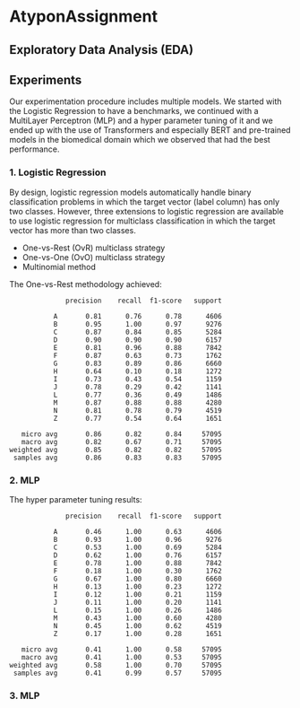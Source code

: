 # AtyponAssignment

## Exploratory Data Analysis (EDA)

## Experiments
Our experimentation procedure includes multiple models. 
We started with the Logistic Regression to have a benchmarks, 
we continued with a MultiLayer Perceptron (MLP) and a hyper parameter tuning of it 
and we ended up with the use of Transformers and especially BERT and pre-trained models
in the biomedical domain which we observed that had the best performance.

### 1. Logistic Regression
By design, logistic regression models automatically handle binary classification problems in which the target vector (label column) 
has only two classes. However, three extensions to logistic regression are available to use logistic regression for multiclass 
classification in which the target vector has more than two classes.
* One-vs-Rest (OvR) multiclass strategy
* One-vs-One (OvO) multiclass strategy
* Multinomial method

The One-vs-Rest methodology achieved:
```text
              precision    recall  f1-score   support

           A       0.81      0.76      0.78      4606
           B       0.95      1.00      0.97      9276
           C       0.87      0.84      0.85      5284
           D       0.90      0.90      0.90      6157
           E       0.81      0.96      0.88      7842
           F       0.87      0.63      0.73      1762
           G       0.83      0.89      0.86      6660
           H       0.64      0.10      0.18      1272
           I       0.73      0.43      0.54      1159
           J       0.78      0.29      0.42      1141
           L       0.77      0.36      0.49      1486
           M       0.87      0.88      0.88      4280
           N       0.81      0.78      0.79      4519
           Z       0.77      0.54      0.64      1651

   micro avg       0.86      0.82      0.84     57095
   macro avg       0.82      0.67      0.71     57095
weighted avg       0.85      0.82      0.82     57095
 samples avg       0.86      0.83      0.83     57095
```

### 2. MLP
The hyper parameter tuning results:
```text
              precision    recall  f1-score   support

           A       0.46      1.00      0.63      4606
           B       0.93      1.00      0.96      9276
           C       0.53      1.00      0.69      5284
           D       0.62      1.00      0.76      6157
           E       0.78      1.00      0.88      7842
           F       0.18      1.00      0.30      1762
           G       0.67      1.00      0.80      6660
           H       0.13      1.00      0.23      1272
           I       0.12      1.00      0.21      1159
           J       0.11      1.00      0.20      1141
           L       0.15      1.00      0.26      1486
           M       0.43      1.00      0.60      4280
           N       0.45      1.00      0.62      4519
           Z       0.17      1.00      0.28      1651

   micro avg       0.41      1.00      0.58     57095
   macro avg       0.41      1.00      0.53     57095
weighted avg       0.58      1.00      0.70     57095
 samples avg       0.41      0.99      0.57     57095
```

### 3. MLP
